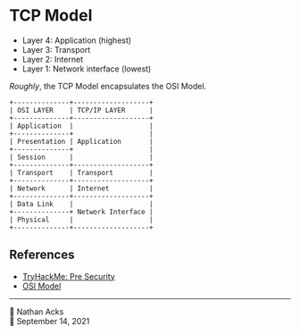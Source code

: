# TCP Model

* Layer 4: Application (highest)
* Layer 3: Transport
* Layer 2: Internet
* Layer 1: Network interface (lowest)

*Roughly*, the TCP Model encapsulates the OSI Model.

```
+--------------+-------------------+
| OSI LAYER    | TCP/IP LAYER      |
+--------------+-------------------+
| Application  |                   |
+--------------+                   |
| Presentation | Application       |
+--------------+                   |
| Session      |                   |
+--------------+-------------------+
| Transport    | Transport         |
+--------------+-------------------+
| Network      | Internet          |
+--------------+-------------------+
| Data Link    |                   |
+--------------+ Network Interface |
| Physical     |                   |
+--------------+-------------------+
```

## References

* [TryHackMe: Pre Security](tryhackme-pre-security.md)
* [OSI Model](osi-model.md)

- - - -

<span aria-hidden="true">👤</span> Nathan Acks  
<span aria-hidden="true">📅</span> September 14, 2021
